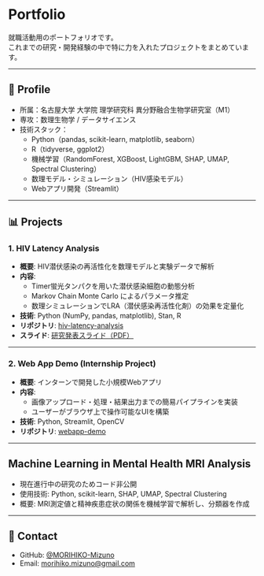 # Portfolio

就職活動用のポートフォリオです。  
これまでの研究・開発経験の中で特に力を入れたプロジェクトをまとめています。

---

## 👤 Profile
- 所属：名古屋大学 大学院 理学研究科 異分野融合生物学研究室（M1）
- 専攻：数理生物学 / データサイエンス
- 技術スタック：
  - Python（pandas, scikit-learn, matplotlib, seaborn）
  - R（tidyverse, ggplot2）
  - 機械学習（RandomForest, XGBoost, LightGBM, SHAP, UMAP, Spectral Clustering）
  - 数理モデル・シミュレーション（HIV感染モデル）
  - Webアプリ開発（Streamlit）

---

## 📊 Projects

### 1. HIV Latency Analysis
- **概要**: HIV潜伏感染の再活性化を数理モデルと実験データで解析
- **内容**:  
  - Timer蛍光タンパクを用いた潜伏感染細胞の動態分析  
  - Markov Chain Monte Carlo によるパラメータ推定  
  - 数理シミュレーションでLRA（潜伏感染再活性化剤）の効果を定量化
- **技術**: Python (NumPy, pandas, matplotlib), Stan, R
- **リポジトリ**: [hiv-latency-analysis](https://github.com/username/hiv-latency-analysis)  
- **スライド**: [研究発表スライド（PDF）](slides/research_presentation.pdf)

---

### 2. Web App Demo (Internship Project)
- **概要**: インターンで開発した小規模Webアプリ
- **内容**:  
  - 画像アップロード・処理・結果出力までの簡易パイプラインを実装  
  - ユーザーがブラウザ上で操作可能なUIを構築
- **技術**: Python, Streamlit, OpenCV
- **リポジトリ**: [webapp-demo](https://github.com/username/webapp-demo)

---

## Machine Learning in Mental Health MRI Analysis
- 現在進行中の研究のためコード非公開
- 使用技術: Python, scikit-learn, SHAP, UMAP, Spectral Clustering
- 概要: MRI測定値と精神疾患症状の関係を機械学習で解析し、分類器を作成

---

## 💬 Contact
- GitHub: [@MORIHIKO-Mizuno](https://github.com/MORIHIKO-Mizuno)  
- Email: morihiko.mizuno@gmail.com  
